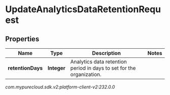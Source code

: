 # UpdateAnalyticsDataRetentionRequest


## Properties

| Name | Type | Description | Notes |
| ------------ | ------------- | ------------- | ------------- |
| **retentionDays** | **Integer** | Analytics data retention period in days to set for the organization. |  |




_com.mypurecloud.sdk.v2:platform-client-v2:232.0.0_
